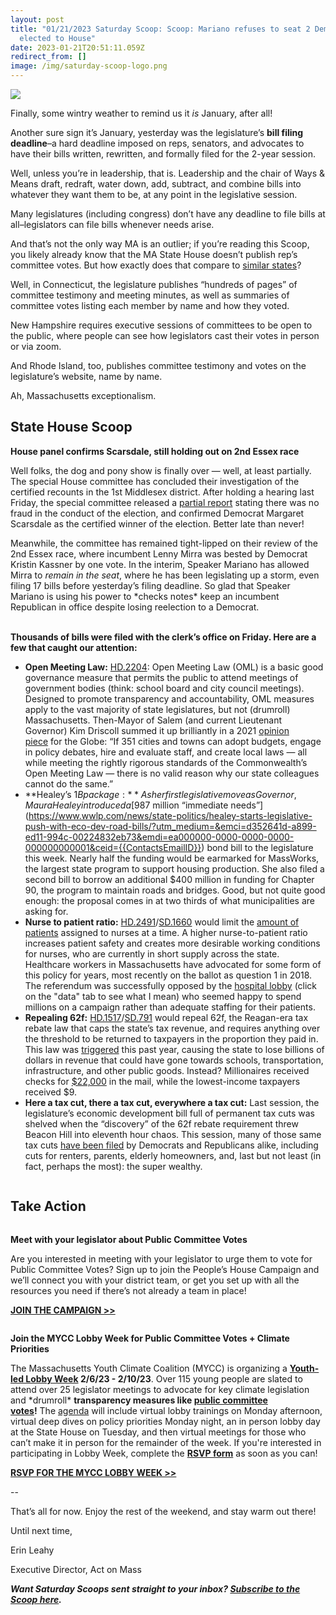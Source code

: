 ```yaml
---
layout: post
title: "01/21/2023 Saturday Scoop: Scoop: Mariano refuses to seat 2 Democrats
  elected to House"
date: 2023-01-21T20:51:11.059Z
redirect_from: []
image: /img/saturday-scoop-logo.png
---
```

![](https://nvlupin.blob.core.windows.net/images/van/EA/EA007/1/90151/images/Saturday%20Scoop.png)

Finally, some wintry weather to remind us it *is* January, after all!

Another sure sign it’s January, yesterday was the legislature’s **bill filing deadline**–a hard deadline imposed on reps, senators, and advocates to have their bills written, rewritten, and formally filed for the 2-year session.

Well, unless you’re in leadership, that is. Leadership and the chair of Ways & Means draft, redraft, water down, add, subtract, and combine bills into whatever they want them to be, at any point in the legislative session. 

Many legislatures (including congress) don’t have any deadline to file bills at all–legislators can file bills whenever needs arise. 

And that’s not the only way MA is an outlier; if you’re reading this Scoop, you likely already know that the MA State House doesn’t publish rep’s committee votes. But how exactly does that compare to [similar states](https://www.wwlp.com/news/state-politics/reformers-take-transparency-votes-into-rules-debate/?utm_medium=&emci=d352641d-a899-ed11-994c-00224832eb73&emdi=ea000000-0000-0000-0000-000000000001&ceid={{ContactsEmailID}})?

Well, in Connecticut, the legislature publishes “hundreds of pages” of committee testimony and meeting minutes, as well as summaries of committee votes listing each member by name and how they voted.

New Hampshire requires executive sessions of committees to be open to the public, where people can see how legislators cast their votes in person or via zoom.

And Rhode Island, too, publishes committee testimony and votes on the legislature’s website, name by name.

Ah, Massachusetts exceptionalism.

## **State House Scoop**

**House panel confirms Scarsdale, still holding out on 2nd Essex race**

Well folks, the dog and pony show is finally over — well, at least partially. The special House committee has concluded their investigation of the certified recounts in the 1st Middlesex district. After holding a hearing last Friday, the special committee released a [partial report](https://drive.google.com/file/d/1NSoiOWYcCTBva5R3McnVjRgvDq9MC-J7/view?usp=sharing&utm_medium=&emci=d352641d-a899-ed11-994c-00224832eb73&emdi=ea000000-0000-0000-0000-000000000001&ceid={{ContactsEmailID}}) stating there was no fraud in the conduct of the election, and confirmed Democrat Margaret Scarsdale as the certified winner of the election. Better late than never!

Meanwhile, the committee has remained tight-lipped on their review of the 2nd Essex race, where incumbent Lenny Mirra was bested by Democrat Kristin Kassner by one vote. In the interim, Speaker Mariano has allowed Mirra to *remain in the seat*, where he has been legislating up a storm, even filing 17 bills before yesterday’s filing deadline. So glad that Speaker Mariano is using his power to \*checks notes\* keep an incumbent Republican in office despite losing reelection to a Democrat.

\
**Thousands of bills were filed with the clerk’s office on Friday. Here are a few that caught our attention:**

* **Open Meeting Law:** [HD.2204](https://malegislature.gov/Bills/193/HD2204?utm_medium=&emci=d352641d-a899-ed11-994c-00224832eb73&emdi=ea000000-0000-0000-0000-000000000001&ceid={{ContactsEmailID}}): Open Meeting Law (OML) is a basic good governance measure that permits the public to attend meetings of government bodies (think: school board and city council meetings). Designed to promote transparency and accountability, OML measures apply to the vast majority of state legislatures, but not (drumroll) Massachusetts. Then-Mayor of Salem (and current Lieutenant Governor) Kim Driscoll summed it up brilliantly in a 2021 [opinion piece](https://www.bostonglobe.com/2021/03/29/opinion/legislature-should-not-be-exempt-open-meeting-law/?utm_medium=&emci=d352641d-a899-ed11-994c-00224832eb73&emdi=ea000000-0000-0000-0000-000000000001&ceid={{ContactsEmailID}}) for the Globe: “If 351 cities and towns can adopt budgets, engage in policy debates, hire and evaluate staff, and create local laws — all while meeting the rightly rigorous standards of the Commonwealth’s Open Meeting Law — there is no valid reason why our state colleagues cannot do the same.” 
* **Healey’s $1B package:** As her first legislative move as Governor, Maura Healey introduced a [$987 million “immediate needs”](https://www.wwlp.com/news/state-politics/healey-starts-legislative-push-with-eco-dev-road-bills/?utm_medium=&emci=d352641d-a899-ed11-994c-00224832eb73&emdi=ea000000-0000-0000-0000-000000000001&ceid={{ContactsEmailID}}) bond bill to the legislature this week. Nearly half the funding would be earmarked for MassWorks, the largest state program to support housing production. She also filed a second bill to borrow an additional $400 million in funding for Chapter 90, the program to maintain roads and bridges. Good, but not quite good enough: the proposal comes in at two thirds of what municipalities are asking for. 
* **Nurse to patient ratio:** [HD.2491](https://malegislature.gov/Bills/193/HD2491?utm_medium=&emci=d352641d-a899-ed11-994c-00224832eb73&emdi=ea000000-0000-0000-0000-000000000001&ceid={{ContactsEmailID}})/[SD.1660](https://malegislature.gov/Bills/193/SD1660?utm_medium=&emci=d352641d-a899-ed11-994c-00224832eb73&emdi=ea000000-0000-0000-0000-000000000001&ceid={{ContactsEmailID}}) would limit the [amount of patients](https://www.bostonglobe.com/2023/01/19/business/new-legislation-would-boost-nurse-to-patient-ratios-mass/?utm_medium=&emci=d352641d-a899-ed11-994c-00224832eb73&emdi=ea000000-0000-0000-0000-000000000001&ceid={{ContactsEmailID}}) assigned to nurses at a time. A higher nurse-to-patient ratio increases patient safety and creates more desirable working conditions for nurses, who are currently in short supply across the state. Healthcare workers in Massachusetts have advocated for some form of this policy for years, most recently on the ballot as question 1 in 2018. The referendum was successfully opposed by the [hospital lobby](https://www.ocpf.us/Filers/Index?q=95455&section=Reports&utm_medium=&emci=d352641d-a899-ed11-994c-00224832eb73&emdi=ea000000-0000-0000-0000-000000000001&ceid={{ContactsEmailID}}) (click on the "data" tab to see what I mean) who seemed happy to spend millions on a campaign rather than adequate staffing for their patients.
* **Repealing 62f:** [HD.1517](https://malegislature.gov/Bills/193/HD1517?utm_medium=&emci=d352641d-a899-ed11-994c-00224832eb73&emdi=ea000000-0000-0000-0000-000000000001&ceid={{ContactsEmailID}})/[SD.791](https://malegislature.gov/Bills/193/SD791?utm_medium=&emci=d352641d-a899-ed11-994c-00224832eb73&emdi=ea000000-0000-0000-0000-000000000001&ceid={{ContactsEmailID}}) would repeal 62f, the Reagan-era tax rebate law that caps the state’s tax revenue, and requires anything over the threshold to be returned to taxpayers in the proportion they paid in. This law was [triggered](https://www.wbur.org/news/2022/07/29/massachusetts-governor-taxpayer-relief-payouts-law?utm_medium=&emci=d352641d-a899-ed11-994c-00224832eb73&emdi=ea000000-0000-0000-0000-000000000001&ceid={{ContactsEmailID}}) this past year, causing the state to lose billions of dollars in revenue that could have gone towards schools, transportation, infrastructure, and other public goods. Instead? Millionaires received checks for [$22,000](https://massbudget.org/2022/09/22/62f-credits-benefit-the-rich/?utm_medium=&emci=d352641d-a899-ed11-994c-00224832eb73&emdi=ea000000-0000-0000-0000-000000000001&ceid={{ContactsEmailID}}) in the mail, while the lowest-income taxpayers received $9.
* **Here a tax cut, there a tax cut, everywhere a tax cut:** Last session, the legislature’s economic development bill full of permanent tax cuts was shelved when the “discovery” of the 62f rebate requirement threw Beacon Hill into eleventh hour chaos. This session, many of those same tax cuts [have been filed](https://www.eagletribune.com/news/boston/lawmakers-to-revisit-stalled-tax-cut-proposals/article_054b77dc-9676-11ed-ba2a-fb156556489b.html?utm_medium=&emci=d352641d-a899-ed11-994c-00224832eb73&emdi=ea000000-0000-0000-0000-000000000001&ceid={{ContactsEmailID}}) by Democrats and Republicans alike, including cuts for renters, parents, elderly homeowners, and, last but not least (in fact, perhaps the most): the super wealthy.

![]()

## **Take Action**

![]()

**Meet with your legislator about Public Committee Votes**

Are you interested in meeting with your legislator to urge them to vote for Public Committee Votes? Sign up to join the People’s House Campaign and we’ll connect you with your district team, or get you set up with all the resources you need if there’s not already a team in place!

**[JOIN THE CAMPAIGN >>](https://secure.everyaction.com/8Vdbj-xARkSGDEWIEJVEFA2?utm_medium=&emci=d352641d-a899-ed11-994c-00224832eb73&emdi=ea000000-0000-0000-0000-000000000001&ceid={{ContactsEmailID}})**

![]()

**Join the MYCC Lobby Week for Public Committee Votes + Climate Priorities**

The Massachusetts Youth Climate Coalition (MYCC) is organizing a **[Youth-led Lobby Week](https://docs.google.com/document/d/1Uk9B3IGQFGoXHD9w3IrHbhswNt6JimlV4e_PVjy4t7Q/edit?utm_medium=&emci=d352641d-a899-ed11-994c-00224832eb73&emdi=ea000000-0000-0000-0000-000000000001&ceid={{ContactsEmailID}}) 2/6/23 - 2/10/23**. Over 115 young people are slated to attend over 25 legislator meetings to advocate for key climate legislation and \*drumroll\* **transparency measures like [public committee votes](https://actonmass.org/ballot-question/?utm_medium=&emci=d352641d-a899-ed11-994c-00224832eb73&emdi=ea000000-0000-0000-0000-000000000001&ceid={{ContactsEmailID}})!** The [agenda](https://docs.google.com/document/d/1MNW8KmIQqf9p-4yhUFNPia3JW_nDzRdhNsqtryXIYQs/edit?utm_medium=&emci=d352641d-a899-ed11-994c-00224832eb73&emdi=ea000000-0000-0000-0000-000000000001&ceid={{ContactsEmailID}}) will include virtual lobby trainings on Monday afternoon, virtual deep dives on policy priorities Monday night, an in person lobby day at the State House on Tuesday, and then virtual meetings for those who can’t make it in person for the remainder of the week. If you're interested in participating in Lobby Week, complete the **[RSVP form](https://forms.gle/eUwZ5bEHVcegCmKs5?utm_medium=&emci=d352641d-a899-ed11-994c-00224832eb73&emdi=ea000000-0000-0000-0000-000000000001&ceid={{ContactsEmailID}})** as soon as you can!

**[RSVP FOR THE MYCC LOBBY WEEK >>](https://forms.gle/eUwZ5bEHVcegCmKs5?utm_medium=&emci=d352641d-a899-ed11-994c-00224832eb73&emdi=ea000000-0000-0000-0000-000000000001&ceid={{ContactsEmailID}})**

\--

That’s all for now. Enjoy the rest of the weekend, and stay warm out there! 

Until next time,

Erin Leahy

Executive Director, Act on Mass

***Want Saturday Scoops sent straight to your inbox? [Subscribe to the Scoop here](https://secure.everyaction.com/1iWRboEfXUyjUvBt5HMoZw2).***
